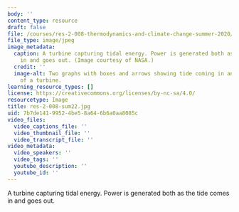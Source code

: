 ```yaml
---
body: ''
content_type: resource
draft: false
file: /courses/res-2-008-thermodynamics-and-climate-change-summer-2020/res-2-008-sum22.jpg
file_type: image/jpeg
image_metadata:
  caption: A turbine capturing tidal energy. Power is generated both as the tide comes
    in and goes out. (Image courtesy of NASA.)
  credit: ''
  image-alt: Two graphs with boxes and arrows showing tide coming in and going out
    of a turbine.
learning_resource_types: []
license: https://creativecommons.org/licenses/by-nc-sa/4.0/
resourcetype: Image
title: res-2-008-sum22.jpg
uid: 7b7de141-9952-4be5-8a64-6b6a0aa8085c
video_files:
  video_captions_file: ''
  video_thumbnail_file: ''
  video_transcript_file: ''
video_metadata:
  video_speakers: ''
  video_tags: ''
  youtube_description: ''
  youtube_id: ''
---
```

A turbine capturing tidal energy. Power is generated both as the tide comes in and goes out.